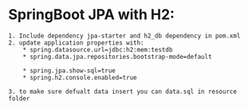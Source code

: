 # SpringBoot JPA with H2:
	1. Include dependency jpa-starter and h2_db dependency in pom.xml
	2. update application properties with:
		* spring.datasource.url=jdbc:h2:mem:testdb
		* spring.data.jpa.repositories.bootstrap-mode=default

		* spring.jpa.show-sql=true
		* spring.h2.console.enabled=true
	
	3. to make sure defualt data insert you can data.sql in resource folder
